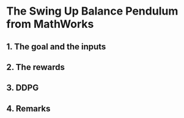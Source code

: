 # The Swing Up Balance Pendulum from MathWorks

## 1. The goal and the inputs

## 2. The rewards

## 3. DDPG

## 4. Remarks
